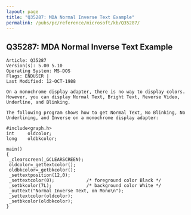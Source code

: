 ```yaml
---
layout: page
title: "Q35287: MDA Normal Inverse Text Example"
permalink: /pubs/pc/reference/microsoft/kb/Q35287/
---
```


## Q35287: MDA Normal Inverse Text Example

	Article: Q35287
	Version(s): 5.00 5.10
	Operating System: MS-DOS
	Flags: ENDUSER |
	Last Modified: 12-OCT-1988
	
	On a monochrome display adapter, there is no way to display colors.
	However, you can display Normal Text, Bright Text, Reverse Video,
	Underline, and Blinking.
	
	The following program shows how to get Normal Text, No Blinking, No
	Underlining, and Inverse on a monochrome display adapter:
	
	#include<graph.h>
	int     oldcolor;
	long    oldbkcolor;
	
	main()
	{
	 _clearscreen(_GCLEARSCREEN);
	 oldcolor=_gettextcolor();
	 oldbkcolor=_getbkcolor();
	 _settextposition(12,0);
	 _settextcolor(0);            /* foreground color Black */
	 _setbkcolor(7L);             /* background color White */
	 _outtext("Normal Inverse Text, on Mono\n");
	 _settextcolor(oldcolor);
	 _setbkcolor(oldbkcolor);
	}
